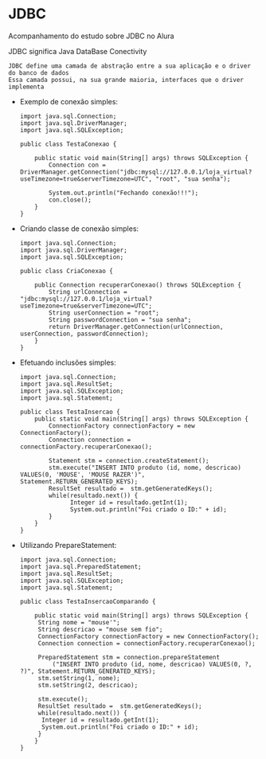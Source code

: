 # JDBC

Acompanhamento do estudo sobre JDBC no Alura

JDBC significa Java DataBase Conectivity

    JDBC define uma camada de abstração entre a sua aplicação e o driver do banco de dados
    Essa camada possui, na sua grande maioria, interfaces que o driver implementa


- Exemplo de conexão simples:

      import java.sql.Connection;
      import java.sql.DriverManager;
      import java.sql.SQLException;

      public class TestaConexao {

	      public static void main(String[] args) throws SQLException {
		      Connection con = DriverManager.getConnection("jdbc:mysql://127.0.0.1/loja_virtual?useTimezone=true&serverTimezone=UTC", "root", "sua senha");

		      System.out.println("Fechando conexão!!!"); 
		      con.close();	
          }
      }

- Criando classe de conexão simples:

      import java.sql.Connection;
      import java.sql.DriverManager;
      import java.sql.SQLException;

      public class CriaConexao {

	      public Connection recuperarConexao() throws SQLException {
		      String urlConnection = 	"jdbc:mysql://127.0.0.1/loja_virtual?useTimezone=true&serverTimezone=UTC";
		      String userConnection = "root";
		      String passwordConnection = "sua senha";
		      return DriverManager.getConnection(urlConnection, userConnection, passwordConnection); 
	      }
      }

- Efetuando inclusões simples:

      import java.sql.Connection;
      import java.sql.ResultSet;
      import java.sql.SQLException;
      import java.sql.Statement;

      public class TestaInsercao {
          public static void main(String[] args) throws SQLException {
	          ConnectionFactory connectionFactory = new ConnectionFactory();
	          Connection connection = connectionFactory.recuperarConexao(); 
		
	          Statement stm = connection.createStatement();
	          stm.execute("INSERT INTO produto (id, nome, descricao) VALUES(0, 'MOUSE', 'MOUSE RAZER')", Statement.RETURN_GENERATED_KEYS);
	          ResultSet resultado =  stm.getGeneratedKeys();
	          while(resultado.next()) {
	                Integer id = resultado.getInt(1);
	                System.out.println("Foi criado o ID:" + id);
	          }        
	      } 
      }	

- Utilizando PrepareStatement:

      import java.sql.Connection;
      import java.sql.PreparedStatement;
      import java.sql.ResultSet;
      import java.sql.SQLException;
      import java.sql.Statement;

      public class TestaInsercaoComparando {

	      public static void main(String[] args) throws SQLException {
		   String nome = "mouse'";
		   String descricao = "mouse sem fio";
		   ConnectionFactory connectionFactory = new ConnectionFactory();
		   Connection connection = connectionFactory.recuperarConexao(); 
				
		   PreparedStatement stm = connection.prepareStatement
		       ("INSERT INTO produto (id, nome, descricao) VALUES(0, ?, ?)", Statement.RETURN_GENERATED_KEYS);
		   stm.setString(1, nome);
		   stm.setString(2, descricao);
		
		   stm.execute();
		   ResultSet resultado =  stm.getGeneratedKeys();
		   while(resultado.next()) {
		   	Integer id = resultado.getInt(1);
		   	System.out.println("Foi criado o ID:" + id);
		   }        
	      }
      }
